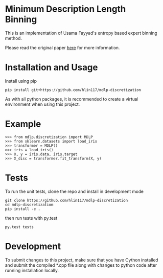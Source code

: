 # Minimum Description Length Binning

This is an implementation of Usama Fayyad's entropy based
expert binning method.

Please read the original paper
<a href="http://web.donga.ac.kr/kjunwoo/files/Multi%20interval%20discretization%20of%20continuous%20valued%20attributes%20for%20classification%20learning.pdf">here</a>
for more information.

# Installation and Usage

Install using pip

```
pip install git+https://github.com/hlin117/mdlp-discretization
```

As with all python packages, it is recommended to create a virtual environment
when using this project.

# Example

```
>>> from mdlp.discretization import MDLP
>>> from sklearn.datasets import load_iris
>>> transformer = MDLP()
>>> iris = load_iris()
>>> X, y = iris.data, iris.target
>>> X_disc = transformer.fit_transform(X, y)
```

# Tests

To run the unit tests, clone the repo and install in development mode

```
git clone https://github.com/hlin117/mdlp-discretization
cd mdlp-discretization
pip install -e .
```

then run tests with py.test

```
py.test tests
```

# Development

To submit changes to this project, make sure that you have Cython installed and
submit the compiled *.cpp file along with changes to python code after running
installation locally.
